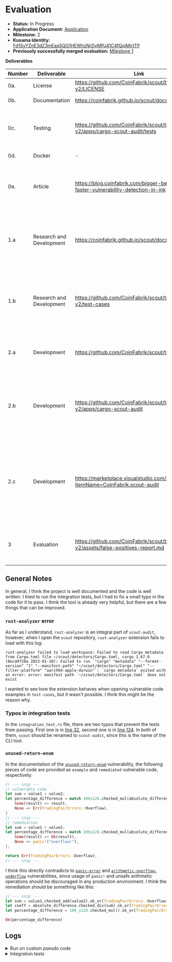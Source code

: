 # Evaluation

- **Status:** In Progress
- **Application Document:** [Application](https://github.com/w3f/Grants-Program/pull/1666)
- **Milestone:** 2
- **Kusama Identity:** [Fd1SvYZnE3dZ3mEaq5QG1HEWhzNrDyMPJ41C4fQqiMirtTP](https://sub.id/Fd1SvYZnE3dZ3mEaq5QG1HEWhzNrDyMPJ41C4fQqiMirtTP)
- **Previously successfully merged evaluation:** [Milestone 1](https://github.com/w3f/Grant-Milestone-Delivery/blob/master/evaluations/ScoutCoinFabrik_1_keeganquigley.md)

**Deliverables**

| Number | Deliverable | Link | Notes |
| ------ | ----------- | ---- | ----- |
| 0a. | License | https://github.com/CoinFabrik/scout/blob/web3-v2/LICENSE | Correct license |
| 0b. | Documentation | https://coinfabrik.github.io/scout/docs/intro | Extensive documentation |
| 0c. | Testing | https://github.com/CoinFabrik/scout/tree/web3-v2/apps/cargo-scout-audit/tests | Test cases are passing, but only after I fixed a small typo. Details below. |
| 0d. | Docker | - | Does not apply at this stage.  |
| 0e. | Article | https://blog.coinfabrik.com/bigger-better-and-faster-vulnerability-detection-in-ink | Article is posted, explains well what the project does and why there is a need for it. |
| 1.a | Research and Development | https://coinfabrik.github.io/scout/docs/vulnerabilities | More vulnerability examples are provided, as per the application milestone delivery checklist. |
| 1.b | Research and Development | https://github.com/CoinFabrik/scout/tree/web3-v2/test-cases | `integer-overflow-underflow` and `unused-return-enum` example vulnerabilities are added to the test cases and documentation. |
| 2.a | Development | https://github.com/CoinFabrik/scout/tree/web3-v2 | More detectors are added, tool is improved from the previous milestone. |
| 2.b | Development | https://github.com/CoinFabrik/scout/tree/web3-v2/apps/cargo-scout-audit | CLI tool is deployed and works as expected. Integration tests are run using this CLI tool. Logs attached below. |
| 2.c | Development | https://marketplace.visualstudio.com/items?itemName=CoinFabrik.scout-audit | VSCode extension is deployed and can be installed. However, using it wasn't possible for me, maybe due to the `rust-analyzer` issue described below? |
| 3 | Evaluation | https://github.com/CoinFabrik/scout/blob/web3-v2/assets/false-positives-report.md | Prototype validation was performed and evaluation report is provided. |


## General Notes

In general, I think the project is well documented and the code is well written. I tried to run the integration tests, but I had to fix a small typo in the code for it to pass. I think the tool is already very helpful, but there are a few things that can be improved.

### `rust-analyzer` error

As far as I understand, `rust-analyzer` is an integral part of `scout-audit`, however, when I open the `scout` repository, `rust-analyzer` extension fails to load with this log:

```log
rust-analyzer failed to load workspace: Failed to read Cargo metadata from Cargo.toml file ~/scout/detectors/Cargo.toml, cargo 1.67.0 (8ecd4f20a 2023-01-10): Failed to run `"cargo" "metadata" "--format-version" "1" "--manifest-path" "~/scout/detectors/Cargo.toml" "--filter-platform" "aarch64-apple-darwin"`: `cargo metadata` exited with an error: error: manifest path `~/scout/detectors/Cargo.toml` does not exist
```

I wanted to see how the extension behaves when opening vulnerable code examples in `test-cases`, but it wasn't possible. I think this might be the reason why.

### Typos in integration tests

In the `integration_test.rs` file, there are two typos that prevent the tests from passing. First one is in [line 32](https://github.com/CoinFabrik/scout/blob/3dcde6d88ddbb551e4a11c64842c0beae09a968a/apps/cargo-scout-audit/tests/integration_test.rs#L32-L33), second one is in [line 124](https://github.com/CoinFabrik/scout/blob/3dcde6d88ddbb551e4a11c64842c0beae09a968a/apps/cargo-scout-audit/tests/integration_test.rs#L124). In both of them, `scout` should be renamed to `scout-audit`, since this is the name of the CLI tool.

### `unused-return-enum`

In the documentation of the [`unused-return-enum`](https://coinfabrik.github.io/scout/docs/detectors/unused-return-enum) vulnerability, the following pieces of code are provided as `example` and `remediated` vulnerable code, respectively:

```rust
// --- snip ---
// vulnerable code
let sum = value1 + value2;
let percentage_difference = match 100u128.checked_mul(absolute_difference / sum) {
    Some(result) => result,
    None => Err(TradingPairErrors::Overflow),
}
// --- snip ---
// remediation
let sum = value1 + value2;
let percentage_difference = match 100u128.checked_mul(absolute_difference / sum) {
    Some(result) => Ok(result),
    None => panic!("overflow!"),
};

return Err(TradingPairErrors::Overflow);
// --- snip ---
```
I think this directly contradicts to [`panic-error`](https://coinfabrik.github.io/scout/docs/detectors/panic-error) and [`arithmetic-overflow-underflow`](https://coinfabrik.github.io/scout/docs/detectors/integer-overflow-or-underflow) vulnerabilities, since usage of `panic!` and unsafe arithmetic operations should be discouraged in any production environment. I think the remediation should be something like this:

```rust
// --- snip ---
let sum = value1.checked_add(value2).ok_or(TradingPairErrors::Overflow)?;
let coeff = absolute_difference.checked_div(sum).ok_or(TradingPairErrors::DivisionByZero)?;
let percentage_difference = 100_u128.checked_mul().ok_or(TradingPairErrors::Overflow)?;

Ok(percentage_difference)
```

## Logs

<details>

<summary>Run on custom pseudo code</summary>

```rust
let test = 2 + 2;
let stuff = {
    if test == 3 {
        Some(1)
    } else {
        None
    }
};

let unsafe_unwrap = stuff.unwrap();
let unsafe_expect = stuff.expect("stuff is none");

self.env().terminate_contract(self.env().caller());
```

Result:

```log 
warning: Unsafe usage of `expect`
  --> lib.rs:33:33
   |
33 |             let unsafe_expect = stuff.expect("stuff is none");
   |                                 ^^^^^^^^^^^^^^^^^^^^^^^^^^^^^
   |
   = help: Please, use a custom error instead of `expect`
   = note: `#[warn(unsafe_expect)]` on by default

warning: Unsafe usage of `unwrap`
  --> lib.rs:32:33
   |
32 |             let unsafe_unwrap = stuff.unwrap();
   |                                 ^^^^^^^^^^^^^^
   |
   = help: Please, use a custom error instead of `unwrap`
   = note: `#[warn(unsafe_unwrap)]` on by default

warning: Potential for integer arithmetic overflow/underflow in operation '+'. Consider checked, wrapping or saturating arithmetic.
  --> lib.rs:23:24
   |
23 |             let test = 2 + 2;
   |                        ^^^^^
   |
   = note: `#[warn(integer_overflow_underflow)]` on by default
```
</details>


<details>

<summary>Integration tests</summary>

This is also a bit slow, is there any specific reason for that?

```log
Running detector: dos-unbounded-operation
Running example: ../../test-cases/dos-unbounded-operation/dos-unbounded-operation-1/vulnerable-example/Cargo.toml - Elapsed time: 40.562 secs.
Running example: ../../test-cases/dos-unbounded-operation/dos-unbounded-operation-1/remediated-example/Cargo.tomltest test has been running for over 60 seconds
 - Elapsed time: 39.727 secs.

Running detector: unsafe-expect
Running example: ../../test-cases/unsafe-expect/unsafe-expect-1/vulnerable-example/Cargo.toml - Elapsed time: 38.375 secs.
Running example: ../../test-cases/unsafe-expect/unsafe-expect-1/remediated-example/Cargo.toml - Elapsed time: 38.742 secs.

Running detector: panic-error
Running example: ../../test-cases/panic-error/panic-error-1/vulnerable-example/Cargo.toml - Elapsed time: 38.372 secs.
Running example: ../../test-cases/panic-error/panic-error-1/remediated-example/Cargo.toml - Elapsed time: 38.342 secs.

Running detector: integer-overflow-or-underflow
Running example: ../../test-cases/integer-overflow-or-underflow/integer-overflow-or-underflow-1/vulnerable-example/Cargo.toml - Elapsed time: 38.514 secs.
Running example: ../../test-cases/integer-overflow-or-underflow/integer-overflow-or-underflow-1/remediated-example/Cargo.toml - Elapsed time: 39.103 secs.

Running detector: dos-unexpected-revert-with-vector
Running example: ../../test-cases/dos-unexpected-revert-with-vector/dos-unexpected-revert-with-vector-1/vulnerable-example/Cargo.toml - Elapsed time: 39.92 secs.
Running example: ../../test-cases/dos-unexpected-revert-with-vector/dos-unexpected-revert-with-vector-1/remediated-example/Cargo.toml - Elapsed time: 39.965 secs.

Running detector: divide-before-multiply
Running example: ../../test-cases/divide-before-multiply/divide-before-multiply-1/vulnerable-example/Cargo.toml - Elapsed time: 38.366 secs.
Running example: ../../test-cases/divide-before-multiply/divide-before-multiply-1/remediated-example/Cargo.toml - Elapsed time: 39.306 secs.

Running detector: zero-or-test-address
Running example: ../../test-cases/zero-or-test-address/zero-or-test-address-1/vulnerable-example/Cargo.toml - Elapsed time: 39.709 secs.
Running example: ../../test-cases/zero-or-test-address/zero-or-test-address-1/remediated-example/Cargo.toml - Elapsed time: 38.618 secs.

Running detector: reentrancy
Running example: ../../test-cases/reentrancy/reentrancy-1/vulnerable-example/vault/Cargo.toml - Elapsed time: 38.8 secs.
Running example: ../../test-cases/reentrancy/reentrancy-1/remediated-example/vault/Cargo.toml - Elapsed time: 38.883 secs.
Running example: ../../test-cases/reentrancy/reentrancy-2/vulnerable-example/vault/Cargo.toml - Elapsed time: 40.892 secs.
Running example: ../../test-cases/reentrancy/reentrancy-2/remediated-example/vault/Cargo.toml - Elapsed time: 4.492 secs.

Running detector: unsafe-unwrap
Running example: ../../test-cases/unsafe-unwrap/unsafe-unwrap-1/vulnerable-example/Cargo.toml - Elapsed time: 38.258 secs.
Running example: ../../test-cases/unsafe-unwrap/unsafe-unwrap-1/remediated-example/Cargo.toml - Elapsed time: 40.645 secs.

Running detector: set-contract-storage
Running example: ../../test-cases/set-contract-storage/set-contract-storage-1/vulnerable-example/Cargo.toml - Elapsed time: 41.287 secs.
Running example: ../../test-cases/set-contract-storage/set-contract-storage-1/remediated-example/Cargo.toml - Elapsed time: 39.901 secs.

Running detector: delegate-call
Running example: ../../test-cases/delegate-call/delegate-call-1/vulnerable-example/Cargo.toml - Elapsed time: 38.415 secs.
Running example: ../../test-cases/delegate-call/delegate-call-1/remediated-example/Cargo.toml - Elapsed time: 39.308 secs.

Running detector: unused-return-enum
Running example: ../../test-cases/unused-return-enum/unused-return-enum-1/vulnerable-example/Cargo.toml - Elapsed time: 40.63 secs.
Running example: ../../test-cases/unused-return-enum/unused-return-enum-1/remediated-example/Cargo.toml - Elapsed time: 40.311 secs.
Running example: ../../test-cases/unused-return-enum/unused-return-enum-2/vulnerable-example/Cargo.toml - Elapsed time: 43.796 secs.
Running example: ../../test-cases/unused-return-enum/unused-return-enum-2/remediated-example/Cargo.toml - Elapsed time: 37.999 secs.
test test ... ok

test result: ok. 1 passed; 0 failed; 0 ignored; 0 measured; 0 filtered out; finished in 1071.30s
```

</details>